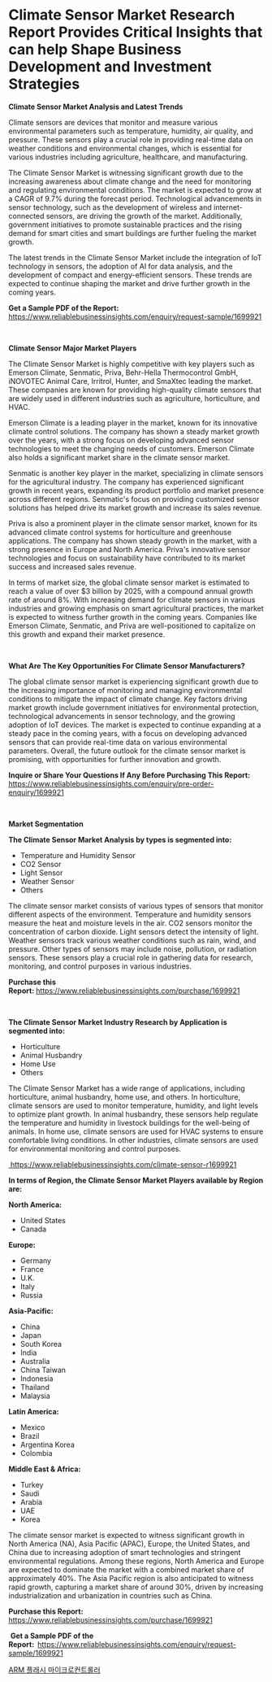 <p><h1>Climate Sensor Market Research Report Provides Critical Insights that can help Shape Business Development and Investment Strategies</h1></p><p><strong>Climate Sensor Market Analysis and Latest Trends</strong></p>
<p><p>Climate sensors are devices that monitor and measure various environmental parameters such as temperature, humidity, air quality, and pressure. These sensors play a crucial role in providing real-time data on weather conditions and environmental changes, which is essential for various industries including agriculture, healthcare, and manufacturing.</p><p>The Climate Sensor Market is witnessing significant growth due to the increasing awareness about climate change and the need for monitoring and regulating environmental conditions. The market is expected to grow at a CAGR of 9.7% during the forecast period. Technological advancements in sensor technology, such as the development of wireless and internet-connected sensors, are driving the growth of the market. Additionally, government initiatives to promote sustainable practices and the rising demand for smart cities and smart buildings are further fueling the market growth.</p><p>The latest trends in the Climate Sensor Market include the integration of IoT technology in sensors, the adoption of AI for data analysis, and the development of compact and energy-efficient sensors. These trends are expected to continue shaping the market and drive further growth in the coming years.</p></p>
<p><strong>Get a Sample PDF of the Report:&nbsp;</strong> <a href="https://www.reliablebusinessinsights.com/enquiry/request-sample/1699921">https://www.reliablebusinessinsights.com/enquiry/request-sample/1699921</a></p>
<p>&nbsp;</p>
<p><strong>Climate Sensor Major Market Players</strong></p>
<p><p>The Climate Sensor Market is highly competitive with key players such as Emerson Climate, Senmatic, Priva, Behr-Hella Thermocontrol GmbH, iNOVOTEC Animal Care, Irritrol, Hunter, and SmaXtec leading the market. These companies are known for providing high-quality climate sensors that are widely used in different industries such as agriculture, horticulture, and HVAC.</p><p>Emerson Climate is a leading player in the market, known for its innovative climate control solutions. The company has shown a steady market growth over the years, with a strong focus on developing advanced sensor technologies to meet the changing needs of customers. Emerson Climate also holds a significant market share in the climate sensor market.</p><p>Senmatic is another key player in the market, specializing in climate sensors for the agricultural industry. The company has experienced significant growth in recent years, expanding its product portfolio and market presence across different regions. Senmatic's focus on providing customized sensor solutions has helped drive its market growth and increase its sales revenue.</p><p>Priva is also a prominent player in the climate sensor market, known for its advanced climate control systems for horticulture and greenhouse applications. The company has shown steady growth in the market, with a strong presence in Europe and North America. Priva's innovative sensor technologies and focus on sustainability have contributed to its market success and increased sales revenue.</p><p>In terms of market size, the global climate sensor market is estimated to reach a value of over $3 billion by 2025, with a compound annual growth rate of around 8%. With increasing demand for climate sensors in various industries and growing emphasis on smart agricultural practices, the market is expected to witness further growth in the coming years. Companies like Emerson Climate, Senmatic, and Priva are well-positioned to capitalize on this growth and expand their market presence.</p></p>
<p>&nbsp;</p>
<p><strong>What Are The Key Opportunities For Climate Sensor Manufacturers?</strong></p>
<p><p>The global climate sensor market is experiencing significant growth due to the increasing importance of monitoring and managing environmental conditions to mitigate the impact of climate change. Key factors driving market growth include government initiatives for environmental protection, technological advancements in sensor technology, and the growing adoption of IoT devices. The market is expected to continue expanding at a steady pace in the coming years, with a focus on developing advanced sensors that can provide real-time data on various environmental parameters. Overall, the future outlook for the climate sensor market is promising, with opportunities for further innovation and growth.</p></p>
<p><strong>Inquire or Share Your Questions If Any Before Purchasing This Report:</strong> <a href="https://www.reliablebusinessinsights.com/enquiry/pre-order-enquiry/1699921">https://www.reliablebusinessinsights.com/enquiry/pre-order-enquiry/1699921</a></p>
<p>&nbsp;</p>
<p><strong>Market Segmentation</strong></p>
<p><strong>The Climate Sensor Market Analysis by types is segmented into:</strong></p>
<p><ul><li>Temperature and Humidity Sensor</li><li>CO2 Sensor</li><li>Light Sensor</li><li>Weather Sensor</li><li>Others</li></ul></p>
<p><p>The climate sensor market consists of various types of sensors that monitor different aspects of the environment. Temperature and humidity sensors measure the heat and moisture levels in the air. CO2 sensors monitor the concentration of carbon dioxide. Light sensors detect the intensity of light. Weather sensors track various weather conditions such as rain, wind, and pressure. Other types of sensors may include noise, pollution, or radiation sensors. These sensors play a crucial role in gathering data for research, monitoring, and control purposes in various industries.</p></p>
<p><strong>Purchase this Report:&nbsp;</strong><a href="https://www.reliablebusinessinsights.com/purchase/1699921">https://www.reliablebusinessinsights.com/purchase/1699921</a></p>
<p>&nbsp;</p>
<p><strong>The Climate Sensor Market Industry Research by Application is segmented into:</strong></p>
<p><ul><li>Horticulture</li><li>Animal Husbandry</li><li>Home Use</li><li>Others</li></ul></p>
<p><p>The Climate Sensor Market has a wide range of applications, including horticulture, animal husbandry, home use, and others. In horticulture, climate sensors are used to monitor temperature, humidity, and light levels to optimize plant growth. In animal husbandry, these sensors help regulate the temperature and humidity in livestock buildings for the well-being of animals. In home use, climate sensors are used for HVAC systems to ensure comfortable living conditions. In other industries, climate sensors are used for environmental monitoring and control purposes.</p></p>
<p><a href="https://www.reliablebusinessinsights.com/climate-sensor-r1699921">&nbsp;https://www.reliablebusinessinsights.com/climate-sensor-r1699921</a></p>
<p><strong>In terms of Region, the Climate Sensor Market Players available by Region are:</strong></p>
<p>
    <p> <strong> North America: </strong>
        <ul>
            <li>United States</li>
            <li>Canada</li>
        </ul>
        </p> 
    <p> <strong> Europe: </strong>
        <ul>
            <li>Germany</li>
            <li>France</li>
            <li>U.K.</li>
            <li>Italy</li>
            <li>Russia</li>
        </ul>
        </p> 
    <p> <strong> Asia-Pacific: </strong>
        <ul>
            <li>China</li>
            <li>Japan</li>
            <li>South Korea</li>
            <li>India</li>
            <li>Australia</li>
            <li>China Taiwan</li>
            <li>Indonesia</li>
            <li>Thailand</li>
            <li>Malaysia</li>
        </ul>
        </p> 
    <p> <strong> Latin America: </strong>
        <ul>
            <li>Mexico</li>
            <li>Brazil</li>
            <li>Argentina Korea</li>
            <li>Colombia</li>
        </ul>
        </p> 
    <p> <strong> Middle East & Africa: </strong>
        <ul>
            <li>Turkey</li>
            <li>Saudi</li>
            <li>Arabia</li>
            <li>UAE</li>
            <li>Korea</li>
        </ul>
    </p>
    </p>
<p><p>The climate sensor market is expected to witness significant growth in North America (NA), Asia Pacific (APAC), Europe, the United States, and China due to increasing adoption of smart technologies and stringent environmental regulations. Among these regions, North America and Europe are expected to dominate the market with a combined market share of approximately 40%. The Asia Pacific region is also anticipated to witness rapid growth, capturing a market share of around 30%, driven by increasing industrialization and urbanization in countries such as China.</p></p>
<p><strong>Purchase this Report: </strong><a href="https://www.reliablebusinessinsights.com/purchase/1699921">https://www.reliablebusinessinsights.com/purchase/1699921</a></p>
<p>&nbsp;<strong>Get a Sample PDF of the Report:&nbsp;&nbsp;</strong><a href="https://www.reliablebusinessinsights.com/enquiry/request-sample/1699921">https://www.reliablebusinessinsights.com/enquiry/request-sample/1699921</a></p>
<p><strong></strong></p>
<p><p><a href="https://medium.com/@dulcewisozk/arm-%ED%94%8C%EB%9E%98%EC%8B%9C-%EB%A7%88%EC%9D%B4%ED%81%AC%EB%A1%9C%EC%BB%A8%ED%8A%B8%EB%A1%A4%EB%9F%AC-%EC%8B%9C%EC%9E%A5-%EB%B3%B4%EA%B3%A0%EC%84%9C%EB%8A%94-%EC%9D%B4-%EC%8B%9C%EC%9E%A5%EC%9D%98-%EC%B5%9C%EC%8B%A0-%ED%8A%B8%EB%A0%8C%EB%93%9C%EC%99%80-%EC%84%B1%EC%9E%A5-%EA%B8%B0%ED%9A%8C%EB%A5%BC-%EB%B3%B4%EC%97%AC%EC%A4%8D%EB%8B%88%EB%8B%A4-ca3f85ecaf0e">ARM 플래시 마이크로컨트롤러</a></p></p>